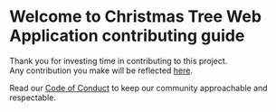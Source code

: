 # Welcome to Christmas Tree Web Application contributing guide

Thank you for investing time in contributing to this project. \
Any contribution you make will be reflected [here](https://github.com/HarunaDev/Christmas-tree).

Read our [Code of Conduct](https://github.com/HarunaDev/Christmas-tree/blob/main/CODE_OF_CONDUCT.md) to keep our community approachable and respectable.

